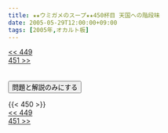 ```yaml
---
title: ★★ウミガメのスープ★★450杯目 天国への階段味
date: 2005-05-29T12:00:00+09:00
tags: [2005年,オカルト板]
---
```

<div class="th_left"><a href="../449"><< 449</a></div>
<div class="th_right"><a href="../451">451 >></a></div>
<br><br>
<script src="../../js/cupsoup.js"></script>
<form>
<input type="button" value="問題と解説のみにする" onClick="toggleCupsoup()">
</form>
{{< 450 >}}
<div class="th_left"><a href="../449"><< 449</a></div>
<div class="th_right"><a href="../451">451 >></a></div>